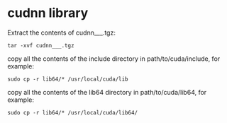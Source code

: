 # cudnn library

Extract the contents of cudnn___.tgz:

`tar -xvf cudnn___.tgz`

copy all the contents of the include directory in path/to/cuda/include, for example:

`sudo cp -r lib64/* /usr/local/cuda/lib`

copy all the contents of the lib64 directory in path/to/cuda/lib64, for example:

`sudo cp -r lib64/* /usr/local/cuda/lib64/`
